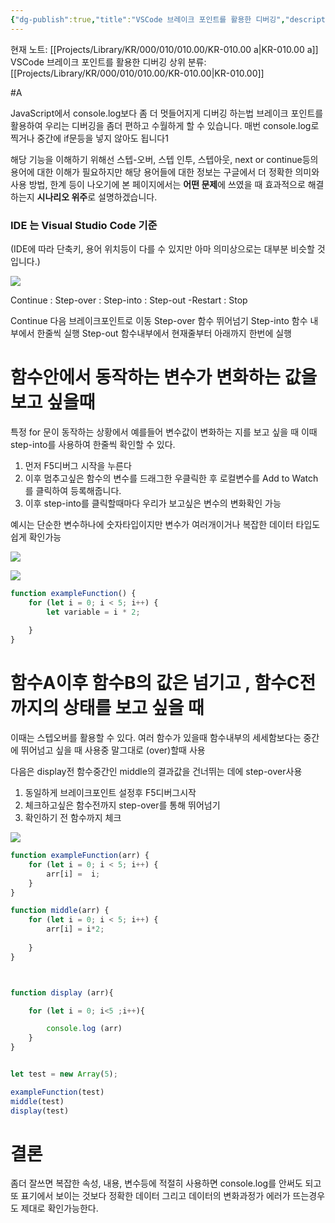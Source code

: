 ```yaml
---
{"dg-publish":true,"title":"VSCode 브레이크 포인트를 활용한 디버깅","description":"디버깅을 할떄 단순히 값을 출력하는것이외에 특정 단계에서의 변수나 객체값 , 함수단위 한줄 단위등 브레이크 포인트를 활용하는 방법에대한 기록입니다.","permalink":"/projects/library/kr/000/010/010-00/kr-010-00-a/","dgPassFrontmatter":true,"noteIcon":"0","created":"2024-12-04T13:51:45.288+09:00","updated":"2024-12-18T21:41:31.719+09:00"}
---
```


현재 노트: [[Projects/Library/KR/000/010/010.00/KR-010.00 a\|KR-010.00 a]] VSCode 브레이크 포인트를 활용한 디버깅
상위 분류: [[Projects/Library/KR/000/010/010.00/KR-010.00\|KR-010.00]] 

#A


JavaScript에서 console.log보다 좀 더 멋들어지게 디버깅 하는법
브레이크 포인트를 활용하여 우리는 디버깅을 좀더 편하고 수월하게 할 수 있습니다.
매번 console.log로 찍거나 중간에 if문등을 넣지 않아도 됩니다1

해당 기능을 이해하기 위해선 스텝-오버, 스텝 인투, 스텝아웃, next or continue등의 용어에 대한 이해가 필요하지만 해당 용어들에 대한 정보는 구글에서 더 정확한 의미와 사용 방법, 한계 등이 나오기에 본 페이지에서는 **어떤 문제**에 쓰였을 때 효과적으로 해결하는지 **시나리오 위주**로 설명하겠습니다.

### IDE 는 Visual Studio Code  기준
(IDE에 따라 단축키, 용어  위치등이 다를 수 있지만 아마 의미상으로는 대부분 비슷할 것입니다.)

![](https://i.imgur.com/wgEs9Xc.png)

Continue : Step-over : Step-into : Step-out -Restart : Stop

Continue  다음 브레이크포인트로 이동
Step-over 함수 뛰어넘기
Step-into 함수 내부에서 한줄씩 실행
Step-out 함수내부에서 현재줄부터 아래까지 한번에 실행

# 함수안에서 동작하는 변수가 변화하는 값을 보고 싶을때

특정 for 문이 동작하는 상황에서 예를들어 변수값이 변화하는 지를 보고 싶을 때 이때 step-into를 사용하여 한줄씩 확인할 수 있다.

1. 먼저 F5디버그 시작을 누른다 
2. 이후 멈추고싶은 함수의 변수를 드래그한 우클릭한 후 로컬변수를 Add to Watch를 클릭하여 등록해줍니다.
3. 이후 step-into를 클릭할때마다 우리가 보고싶은 변수의 변화확인 가능

예시는 단순한 변수하나에 숫자타입이지만 변수가 여러개이거나 복잡한 데이터 타입도 쉽게 확인가능

![](https://i.imgur.com/tRR4kUs.png)


![](https://i.imgur.com/nlGZKrE.png)


``` js
function exampleFunction() {
    for (let i = 0; i < 5; i++) {
        let variable = i * 2;
        
    }
}
```




# 함수A이후 함수B의 값은 넘기고 , 함수C전까지의 상태를 보고 싶을 때

이때는 스텝오버를 활용할 수 있다. 여러 함수가 있을때 함수내부의 세세함보다는 중간에 뛰어넘고 싶을 때 사용중 말그대로 (over)할때 사용

다음은 display전 함수중간인 middle의 결과값을 건너뛰는 데에 step-over사용

1. 동일하게 브레이크포인트 설정후 F5디버그시작
2. 체크하고싶은 함수전까지 step-over를 통해 뛰어넘기
3. 확인하기 전 함수까지 체크

![](https://i.imgur.com/UfaqZxv.png)


```js
function exampleFunction(arr) {
    for (let i = 0; i < 5; i++) {
        arr[i] =  i;
    }
}

function middle(arr) {
    for (let i = 0; i < 5; i++) {
        arr[i] = i*2;
        
    }
}



function display (arr){

    for (let i = 0; i<5 ;i++){

        console.log (arr)
    }
}


let test = new Array(5);

exampleFunction(test)
middle(test)
display(test)
```



# 결론
좀더 잘쓰면 복잡한 속성, 내용, 변수등에 적절히 사용하면 console.log를 안써도 되고 또 표기에서 보이는 것보다 정확한 데이터 그리고 데이터의 변화과정가 에러가 뜨는경우도 제대로 확인가능한다.